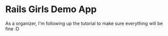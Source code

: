 # Rails Girls Demo App

As a organizer, I'm following up the tutorial to make sure everything will be fine :D
